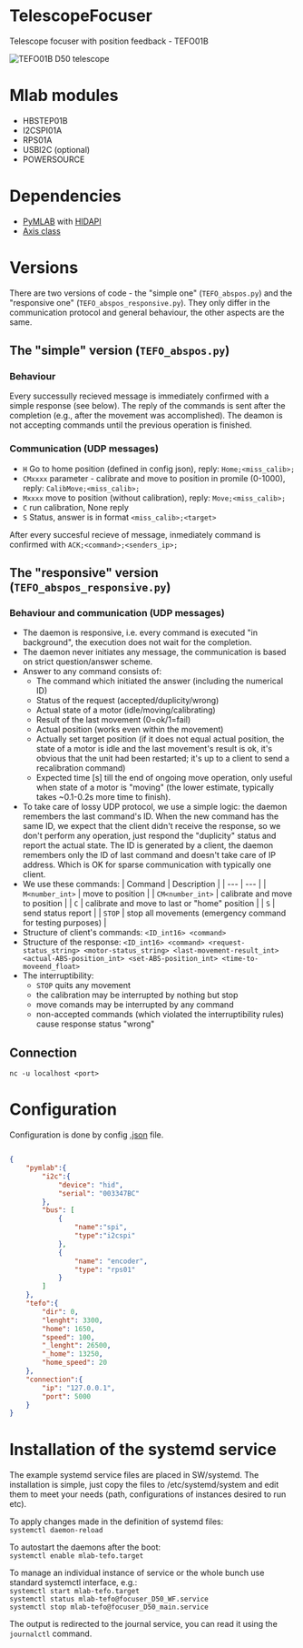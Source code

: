# TelescopeFocuser
Telescope focuser with position feedback - TEFO01B


![TEFO01B D50 telescope](DOC/SRC/img/instalace.JPG)

# Mlab modules
 * HBSTEP01B
 * I2CSPI01A
 * RPS01A
 * USBI2C (optional)
 * POWERSOURCE

# Dependencies
 * [PyMLAB](https://github.com/MLAB-project/pymlab) with [HIDAPI](https://github.com/trezor/cython-hidapi)
 * [Axis class](https://github.com/MLAB-project/axis)

# Versions
There are two versions of code - the "simple one" (`TEFO_abspos.py`) and the "responsive one" (`TEFO_abspos_responsive.py`).
They only differ in the communication protocol and general behaviour, the other aspects are the same.

## The "simple" version (```TEFO_abspos.py```)
### Behaviour
Every successully recieved message is immediately confirmed with a simple response (see below).
The reply of the commands is sent after the completion (e.g., after the movement was accomplished). The deamon is not accepting commands until the previous operation is finished.

### Communication (UDP messages)
 * ```H``` Go to home position (defined in config json), reply: ```Home;<miss_calib>;```
 * ```CMxxxx``` parameter - calibrate and move to position in promile (0-1000), reply: ```CalibMove;<miss_calib>;```
 * ```Mxxxx``` move to position (without calibration), reply: ```Move;<miss_calib>;```
 * ```C``` run calibration, None reply
 * ```S``` Status, answer is in format ```<miss_calib>;<target>```

After every succesful recieve of message, inmediately command is confirmed with ```ACK;<command>;<senders_ip>;```

## The "responsive" version (```TEFO_abspos_responsive.py```)
### Behaviour and communication (UDP messages)
 * The daemon is responsive, i.e. every command is executed "in background", the execution does not wait for the completion.
 * The daemon never initiates any message, the communication is based on strict question/answer scheme.
 * Answer to any command consists of:
   * The command which initiated the answer (including the numerical ID)
   * Status of the request (accepted/duplicity/wrong)
   * Actual state of a motor (idle/moving/calibrating)
   * Result of the last movement (0=ok/1=fail)
   * Actual position (works even within the movement)
   * Actually set target position (if it does not equal actual position, the state of a motor is idle and the last movement's result is ok, it's obvious that the unit had been restarted; it's up to a client to send a recalibration command)
   * Expected time [s] till the end of ongoing move operation, only useful when state of a motor is "moving" (the lower estimate, typically takes ~0.1-0.2s more time to finish).
 * To take care of lossy UDP protocol, we use a simple logic: the daemon remembers the last command's ID. When the new command has the same ID, we expect that the client didn't receive the response, so we don't perform any operation, just respond the "duplicity" status and report the actual state. The ID is generated by a client, the daemon remembers only the ID of last command and doesn't take care of IP address. Which is OK for sparse communication with typically one client.
 * We use these commands:
   | Command | Description |
   | --- | --- |
   | `M<number_int>` | move to position |
   | `CM<number_int>` | calibrate and move to position |
   | `C` | calibrate and move to last or "home" position |
   | `S` | send status report |
   | `STOP` | stop all movements (emergency command for testing purposes) |
 * Structure of client's commands:
   `<ID_int16> <command>`
 * Structure of the response:
   `<ID_int16> <command> <request-status_string> <motor-status_string> <last-movement-result_int> <actual-ABS-position_int> <set-ABS-position_int> <time-to-moveend_float>`
 * The interruptibility:
   * `STOP` quits any movement
   * the calibration may be interrupted by nothing but stop
   * move comands may be interrupted by any command
   * non-accepted commands (which violated the interruptibility rules) cause response status "wrong"


## Connection
```nc -u localhost <port>```

# Configuration
Configuration is done by config [.json]() file.

```json

{
    "pymlab":{
        "i2c":{
            "device": "hid",
            "serial": "003347BC"
        },
        "bus": [
            { 
                "name":"spi", 
                "type":"i2cspi"
            },
            {
                "name": "encoder",
                "type": "rps01"
            }
        ]
    },
    "tefo":{
        "dir": 0,
        "lenght": 3300,
        "home": 1650,
        "speed": 100,
        "_lenght": 26500,
        "_home": 13250,
        "home_speed": 20 
    },
    "connection":{
        "ip": "127.0.0.1",
        "port": 5000
    }
}

```

# Installation of the systemd service
The example systemd service files are placed in SW/systemd.
The installation is simple, just copy the files to /etc/systemd/system 
and edit them to meet your needs (path, configurations of instances desired 
to run etc).

To apply changes made in the definition of systemd files:\
```systemctl daemon-reload```

To autostart the daemons after the boot:\
```systemctl enable mlab-tefo.target```

To manage an individual instance of service or the whole bunch use standard
systemctl interface, e.g.:\
```systemctl start mlab-tefo.target```\
```systemctl status mlab-tefo@focuser_D50_WF.service```\
```systemctl stop mlab-tefo@focuser_D50_main.service```

The output is redirected to the journal service, you can read it using the ```journalctl``` command.

